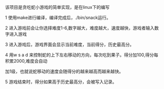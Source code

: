 



该项目是贪吃蛇小游戏的简单实现，是在linux下的编写

1 使用make进行编译，编译完成后，./bin/snack运行。

2 进入游戏前会让你选择难度1-6,数字越大，难度越大，速度越快，游戏者输入数字进入游戏

3 进入游戏后，游戏界面会显示当前难度，当前得分，历史最高分。

4 用w s a d 来控制蛇的上下左右移动的方向，每次吃到果子。得分加100,得分每积累2000,难度会自动

加1级，也就说蛇移动的速度会随得分的越来越高而越来越快。

5 游戏结束时，得分如果高于历史最高分，会被写入记录。 

